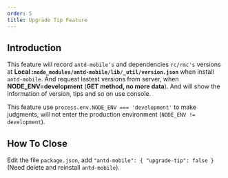 ```yaml
---
order: 5
title: Upgrade Tip Feature
---
```


## Introduction
This feature will record `antd-mobile‘s` and dependencies `rc/rmc's` versions at **Local :`node_modules/antd-mobile/lib/_util/version.json`** when install `antd-mobile`. And request lastest versions from server, when **NODE_ENV=development** (**GET method, no more data**). And will show the information of version, tips and so on use console.

This feature use `process.env.NODE_ENV === 'development'` to make judgments, will not enter the production environment (`NODE_ENV != development`).

## How To Close
Edit the file `package.json`, add `"antd-mobile": { "upgrade-tip": false }` (Need delete and reinstall `antd-mobile`).
